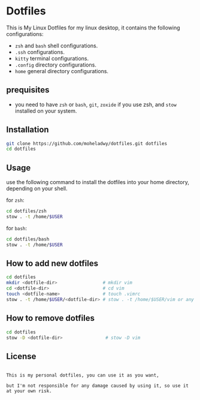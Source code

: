 # Dotfiles
This is My Linux Dotfiles for my linux desktop, it contains the following configurations:

- `zsh` and `bash` shell configurations.
- `.ssh` configurations.
- `kitty` terminal configurations.
- `.config` directory configurations.
- `home` general directory configurations.

## prequisites

- you need to have `zsh` or `bash`, `git`, `zoxide` if you use zsh, and `stow`  installed on your system.

## Installation

```zsh
git clone https://github.com/moheladwy/dotfiles.git dotfiles
cd dotfiles
``` 

## Usage

use the following command to install the dotfiles into your home directory, depending on your shell.

for `zsh`:
```zsh
cd dotfiles/zsh
stow . -t /home/$USER
```

for `bash`:
```bash
cd dotfiles/bash
stow . -t /home/$USER
```

## How to add new dotfiles

```zsh
cd dotfiles
mkdir <dotfile-dir>                 # mkdir vim
cd <dotfile-dir>                    # cd vim
touch <dotfile-name>                # touch .vimrc
stow . -t /home/$USER/<dotfile-dir> # stow . -t /home/$USER/vim or any dirctory you would like to stow ur file in it.
```

## How to remove dotfiles

```zsh
cd dotfiles
stow -D <dotfile-dir>                # stow -D vim
```

## License

```

This is my personal dotfiles, you can use it as you want, 

but I'm not responsible for any damage caused by using it, so use it at your own risk.

```
